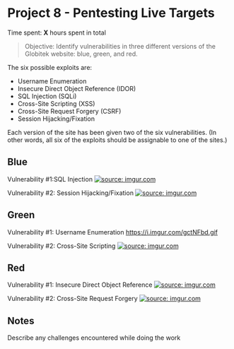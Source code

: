 # Project 8 - Pentesting Live Targets

Time spent: **X** hours spent in total

> Objective: Identify vulnerabilities in three different versions of the Globitek website: blue, green, and red.

The six possible exploits are:
* Username Enumeration
* Insecure Direct Object Reference (IDOR)
* SQL Injection (SQLi)
* Cross-Site Scripting (XSS)
* Cross-Site Request Forgery (CSRF)
* Session Hijacking/Fixation

Each version of the site has been given two of the six vulnerabilities. (In other words, all six of the exploits should be assignable to one of the sites.)

## Blue

Vulnerability #1:SQL Injection <a href="https://imgur.com/iiJ0Mu8"><img src="https://i.imgur.com/iiJ0Mu8.gif" title="source: imgur.com" /></a>

Vulnerability #2: Session Hijacking/Fixation  <a href="https://imgur.com/iAqB50k"><img src="https://i.imgur.com/iAqB50k.gif" title="source: imgur.com" /></a>


## Green

Vulnerability #1: Username Enumeration
https://i.imgur.com/gctNFbd.gif

Vulnerability #2: Cross-Site Scripting <a href="https://imgur.com/toqKM7C"><img src="https://i.imgur.com/toqKM7C.gif" title="source: imgur.com" /></a>

## Red

Vulnerability #1:  Insecure Direct Object Reference <a href="https://imgur.com/rJwKI1G"><img src="https://i.imgur.com/rJwKI1G.gif" title="source: imgur.com" /></a>

Vulnerability #2: Cross-Site Request Forgery <a href="https://imgur.com/uVTs2bd"><img src="https://i.imgur.com/uVTs2bd.gif" title="source: imgur.com" /></a>


## Notes

Describe any challenges encountered while doing the work

